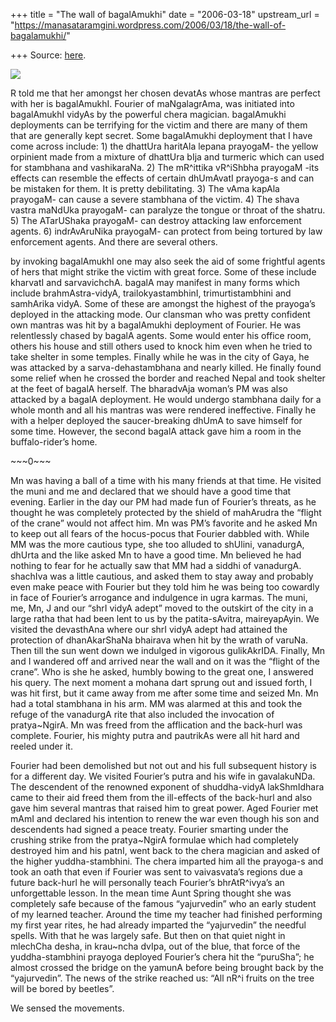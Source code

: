 +++
title = "The wall of bagalAmukhi"
date = "2006-03-18"
upstream_url = "https://manasataramgini.wordpress.com/2006/03/18/the-wall-of-bagalamukhi/"

+++
Source: [here](https://manasataramgini.wordpress.com/2006/03/18/the-wall-of-bagalamukhi/).



[![](https://i0.wp.com/photos1.blogger.com/blogger/2010/410/320/bagala.0.jpg)](http://photos1.blogger.com/blogger/2010/410/1600/bagala.0.jpg)

R told me that her amongst her chosen devatAs whose mantras are perfect with her is bagalAmukhI. Fourier of maNgalagrAma, was initiated into bagalAmukhI vidyAs by the powerful chera magician. bagalAmukhi deployments can be terrifying for the victim and there are many of them that are generally kept secret. Some bagalAmukhi deployment that I have come across include: 1) the dhattUra haritAla lepana prayogaM- the yellow orpinient made from a mixture of dhattUra bIja and turmeric which can used for stambhana and vashikaraNa. 2) The mR^ittika vR^iShbha prayogaM -its effects can resemble the effects of certain dhUmAvatI prayoga-s and can be mistaken for them. It is pretty debilitating. 3) The vAma kapAla prayogaM- can cause a severe stambhana of the victim. 4) The shava vastra maNdUka prayogaM- can paralyze the tongue or throat of the shatru. 5) The ATarUShaka prayogaM- can destroy attacking law enforcement agents. 6) indrAvAruNika prayogaM- can protect from being tortured by law enforcement agents. And there are several others.

by invoking bagalAmukhI one may also seek the aid of some frightful agents of hers that might strike the victim with great force. Some of these include kharvatI and sarvavichchA. bagalA may manifest in many forms which include brahmAstra-vidyA, trailokyastambhinI, trimurtistambhini and samhArika vidyA. Some of these are amongst the highest of the prayoga’s deployed in the attacking mode. Our clansman who was pretty confident own mantras was hit by a bagalAmukhi deployment of Fourier. He was relentlessly chased by bagalA agents. Some would enter his office room, others his house and still others used to knock him even when he tried to take shelter in some temples. Finally while he was in the city of Gaya, he was attacked by a sarva-dehastambhana and nearly killed. He finally found some relief when he crossed the border and reached Nepal and took shelter at the feet of bagalA herself. The bharadvAja woman’s PM was also attacked by a bagalA deployment. He would undergo stambhana daily for a whole month and all his mantras was were rendered ineffective. Finally he with a helper deployed the saucer-breaking dhUmA to save himself for some time. However, the second bagalA attack gave him a room in the buffalo-rider’s home.

\~\~\~0\~\~\~

Mn was having a ball of a time with his many friends at that time. He visited the muni and me and declared that we should have a good time that evening. Earlier in the day our PM had made fun of Fourier’s threats, as he thought he was completely protected by the shield of mahArudra the “flight of the crane” would not affect him. Mn was PM’s favorite and he asked Mn to keep out all fears of the hocus-pocus that Fourier dabbled with. While MM was the more cautious type, she too alluded to shUlini, vanadurgA, dhUrta and the like asked Mn to have a good time. Mn believed he had nothing to fear for he actually saw that MM had a siddhi of vanadurgA. shachIva was a little cautious, and asked them to stay away and probably even make peace with Fourier but they told him he was being too cowardly in face of Fourier’s arrogance and indulgence in ugra karmas. The muni, me, Mn, J and our “shrI vidyA adept” moved to the outskirt of the city in a large ratha that had been lent to us by the patita-sAvitra, maireyapAyin. We visited the devasthAna where our shrI vidyA adept had attained the protection of dhanAkarShaNa bhairava when hit by the wrath of varuNa. Then till the sun went down we indulged in vigorous gulikAkrIDA. Finally, Mn and I wandered off and arrived near the wall and on it was the “flight of the crane”. Who is she he asked, humbly bowing to the great one, I answered his query. The next moment a mohana dart sprung out and issued forth, I was hit first, but it came away from me after some time and seized Mn. Mn had a total stambhana in his arm. MM was alarmed at this and took the refuge of the vanadurgA rite that also included the invocation of pratya\~NgirA. Mn was freed from the afflication and the back-hurl was complete. Fourier, his mighty putra and pautrikAs were all hit hard and reeled under it.

Fourier had been demolished but not out and his full subsequent history is for a different day. We visited Fourier’s putra and his wife in gavalakuNDa. The descendent of the renowned exponent of shuddha-vidyA lakShmIdhara came to their aid freed them from the ill-effects of the back-hurl and also gave him several mantras that raised him to great power. Aged Fourier met mAmI and declared his intention to renew the war even though his son and descendents had signed a peace treaty. Fourier smarting under the crushing strike from the pratya\~NgirA formulae which had completely destroyed him and his patnI, went back to the chera magician and asked of the higher yuddha-stambhini. The chera imparted him all the prayoga-s and took an oath that even if Fourier was sent to vaivasvata’s regions due a future back-hurl he will personally teach Fourier’s bhrAtR^ivya’s an unforgettable lesson. In the mean time Aunt Spring thought she was completely safe because of the famous “yajurvedin” who an early student of my learned teacher. Around the time my teacher had finished performing my first year rites, he had already imparted the “yajurvedin” the needful spells. With that he was largely safe. But then on that quiet night in mlechCha desha, in krau\~ncha dvIpa, out of the blue, that force of the yuddha-stambhini prayoga deployed Fourier’s chera hit the “puruSha”; he almost crossed the bridge on the yamunA before being brought back by the “yajurvedin”. The news of the strike reached us: “All nR^i fruits on the tree will be bored by beetles”.

We sensed the movements.

